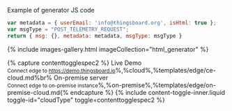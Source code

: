Example of generator JS code
```js
var metadata = { userEmail: 'info@thingsboard.org', isHtml: true };
var msgType = "POST_TELEMETRY_REQUEST";
return { msg: {}, metadata: metadata, msgType: msgType }
```
{% include images-gallery.html imageCollection="html_generator" %}

{% capture contenttogglespec2 %}
Live Demo<br><small>Connect edge to https://demo.thingsboard.io</small>%,%cloud%,%templates/edge/ce-cloud.md%br%
On-premise server<br><small>Connect edge to on-premise instance</small>%,%on-premise%,%templates/edge/on-premise-cloud.md{% endcapture %}
{% include content-toggle-inner.liquid toggle-id="cloudType" toggle=contenttogglespec2 %}
